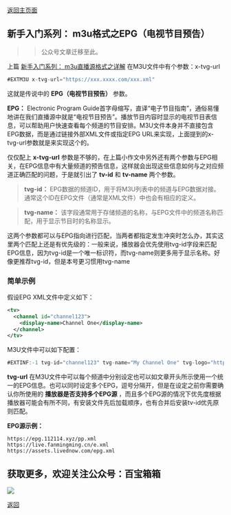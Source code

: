 [返回主页面](..)
##  新手入门系列： m3u格式之EPG（电视节目预告）

>>公众号文章迁移至此。

上篇 [新手入门系列： m3u直播源格式之详解](./docs/019_m3uDetail.md) 在M3U文件中有个参数：x-tvg-url
```javascript
#EXTM3U x-tvg-url="https://xxx.xxxx.com/xxx.xml"
```
这就是传说中的 **EPG（电视节目预告）** 参数。

**EPG：** Electronic Program Guide首字母缩写，直译“电子节目指南”，通俗易懂地讲在我们直播源中就是“电视节目预告”。播放节目内容时显示的电视节目表信息，可以帮助用户快速查看每个频道的节目安排。M3U文件本身并不直接包含EPG数据，而是通过链接外部XML文件或指定EPG URL来实现，上面提到的x-tvg-url参数就是来实现这个的。

仅仅配上 **x-tvg-url** 参数是不够的，在上篇小作文中另外还有两个参数与EPG相关，在EPG信息中有大量频道的预告信息，这样就会出现这些信息如何与之对应频道正确匹配的问题，于是就引出了 **tv-id** 和 **tv-name** 两个参数。

>**tvg-id：** EPG数据的频道ID，用于将M3U列表中的频道与EPG数据对接。通常这个ID在EPG文件（通常是XML文件）中也会有相应的定义。 

>**tvg-name：** 该字段通常用于存储频道的名称，与EPG文件中的频道名称匹配，用于显示节目时的名称显示。

这两个参数都可以与EPG指向进行匹配，当两者都指定发生冲突时怎么办，其实这里两个匹配上还是有优先级的：一般来说，播放器会优先使用tvg-id字段来匹配EPG信息，因为tvg-id是一个唯一标识符，而tvg-name则更多用于显示名称。好像更推荐tvg-id，但是本号更习惯用tvg-name

### 简单示例

假设EPG XML文件中定义如下：
```xml
<tv>   
  <channel id="channel123"> 
    <display-name>Channel One</display-name>
  </channel> 
</tv>
```
M3U文件中可以如下配置：
```javascript
#EXTINF:-1 tvg-id="channel123" tvg-name="My Channel One" tvg-logo="http://example.com/logo.png", My Channel One http://stream-url.com/stream.m3u8
```

**tvg-url** 在M3U文件中可以每个频道中分别设定也可以如文章开头所示使用一个统一的EPG信息。也可以同时设定多个EPG，逗号分隔开，但是在设定之前你需要确认你所使用的 **播放器是否支持多个EPG源** ，而且多个EPG源的情况下优先度根据播放器可能会有所不同，有安装文件先后加载顺序，也有合并后安装tv-id优先原则匹配。

**EPG源示例：**

    https://epg.112114.xyz/pp.xml 
    https://live.fanmingming.cn/e.xml 
    https://assets.livednow.com/epg.xml


## 获取更多，欢迎关注公众号：百宝箱箱
<img src="../assets/GongZhongHao.png" style="max-width:100%; height:auto;">

[返回](..)
